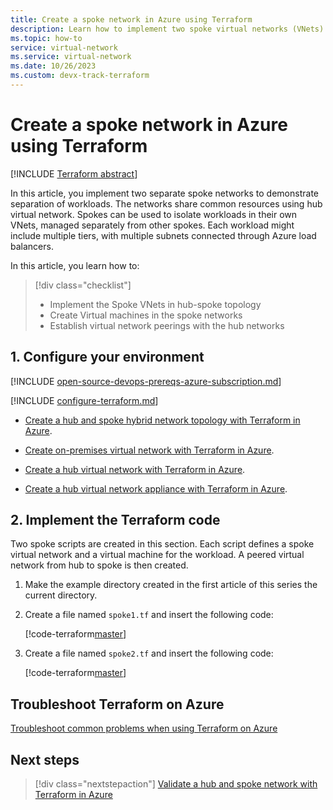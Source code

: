 ```yaml
---
title: Create a spoke network in Azure using Terraform
description: Learn how to implement two spoke virtual networks (VNets) connected to a hub in a hub-spoke topology.
ms.topic: how-to
service: virtual-network
ms.service: virtual-network
ms.date: 10/26/2023
ms.custom: devx-track-terraform
---
```


# Create a spoke network in Azure using Terraform

[!INCLUDE [Terraform abstract](./includes/abstract.md)]

In this article, you implement two separate spoke networks to demonstrate separation of workloads. The networks share common resources using hub virtual network. Spokes can be used to isolate workloads in their own VNets, managed separately from other spokes. Each workload might include multiple tiers, with multiple subnets connected through Azure load balancers.

In this article, you learn how to:

> [!div class="checklist"]
> * Implement the Spoke VNets in hub-spoke topology
> * Create Virtual machines in the spoke networks
> * Establish virtual network peerings with the hub networks

## 1. Configure your environment

[!INCLUDE [open-source-devops-prereqs-azure-subscription.md](../includes/open-source-devops-prereqs-azure-subscription.md)]

[!INCLUDE [configure-terraform.md](includes/configure-terraform.md)]

- [Create a hub and spoke hybrid network topology with Terraform in Azure](./hub-spoke-introduction.md).

- [Create on-premises virtual network with Terraform in Azure](./hub-spoke-on-prem.md).

- [Create a hub virtual network with Terraform in Azure](./hub-spoke-hub-network.md).

- [Create a hub virtual network appliance with Terraform in Azure](./hub-spoke-hub-nva.md).

## 2. Implement the Terraform code

Two spoke scripts are created in this section. Each script defines a spoke virtual network and a virtual machine for the workload. A peered virtual network from hub to spoke is then created.

1. Make the example directory created in the first article of this series the current directory.

1. Create a file named `spoke1.tf` and insert the following code:

    [!code-terraform[master](../../terraform_samples/quickstart/301-hub-spoke/spoke1.tf)]

1. Create a file named `spoke2.tf` and insert the following code:

    [!code-terraform[master](../../terraform_samples/quickstart/301-hub-spoke/spoke2.tf)]

## Troubleshoot Terraform on Azure

[Troubleshoot common problems when using Terraform on Azure](troubleshoot.md)

## Next steps

> [!div class="nextstepaction"] 
> [Validate a hub and spoke network with Terraform in Azure](./hub-spoke-validation.md)

